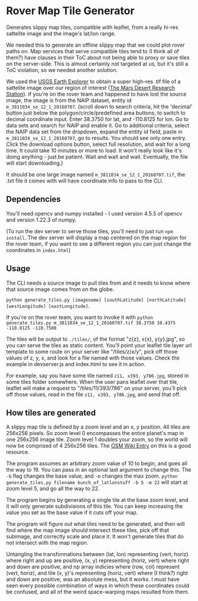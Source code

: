 # Rover Map Tile Generator

Generates slippy map tiles, compatible with leaflet, from a really hi-res sattelite image and the image's lat/lon range.

We needed this to generate an offline slippy map that we could plot
rover paths on. Map services that serve compatible tiles tend to (I think all of them?) have
clauses in their ToC about not being able to proxy or save tiles on the server-side.
This is almost certainly not targeted at us, but it's still a ToC violation,
so we needed another solution.

We used the [USGS Earth Explorer](https://earthexplorer.usgs.gov/) to obtain a super high-res .tif file
of a sattelite image over our region of interest ([The Mars Desert Research Station](http://mdrs.marssociety.org/)).
If you're on the rover team and happened to have lost the source image,
the image is from the NAIP dataset, entity id `m_3811034_se_12_1_20160707`.
(scroll down to search criteria, hit the 'decimal' button just below the polygon/circle/predefined area buttons, to switch to decimal coordinate input.
Enter 38.3750 for lat, and  -110.8125 for lon. Go to data sets and search for NAIP and enable it. Go to additional criteria,
select the NAIP data set from the dropdown, expand the entity id field, paste in `m_3811034_se_12_1_20160707`, go to results.
You should see only one entry. Click the download options button, select full resolution, and wait for a long time.
It could take 10 minutes or more to load. It won't really look like it's doing anything - just be patient. Wait and wait and wait. Eventually, the file will start downloading.)

It should be one large image named `m_3811034_se_12_1_20160707.tif`, the .txt file it comes with will have coordinate info to pass to the CLI.

## Dependencies

You'll need opencv and numpy installed - I used version 4.5.5 of opencv and version 1.22.3 of numpy.

(To run the dev server to serve those tiles, you'll need to just run `npm install`.
The dev server will display a map centered on the map region for the rover team, if you want to see a different region
you can just change the coordinates in `index.html`)

## Usage

The CLI needs a source image to pull tiles from and it needs to know where that source image comes from on the globe.

`python generate_tiles.py [imagename] [southLatitude] [northLatitude] [westLongitude] [eastLongitude]`.

If you're on the rover team, you want to invoke it with
`python generate_tiles.py m_3811034_se_12_1_20160707.tif 38.3750 38.4375 -110.8125 -110.7500`

The tiles will be output to `./tiles/`, of the format "z{z}, x{x}, y{y}.jpg", so you can serve the tiles as static content.
You'll point your leaflet tile layer url template to some route on your server like "/tiles/z/x/y", pick off those values of z, y, x, and look for a file named with those values. Check the example in devserver.js and index.html to see it in action.

For example, say you have some tile named `z11, x393, y786.jpg`, stored in some tiles folder somewhere.
When the user pans leaflet over that tile, leaflet will make a request to "/tiles/11/393/786" on your server,
you'll pick off those values, read in the file `z11, x393, y786.jpg`, and send that off.

## How tiles are generated

A slippy map tile is defined by a zoom level and an x, y position. All tiles are 256x256 pixels.
So zoom level 0 encompasses the entire planet's map in one 256x256 image tile. Zoom level 1 doubles your zoom, so the world will now be comprised of 4 256x256 tiles.
The [OSM Wiki Entry](https://wiki.openstreetmap.org/wiki/Slippy_map_tilenames) on this is a good resource.

The program assumes an arbitrary zoom value of 10 to begin, and goes all the way to 19. You can pass in an optional last argument to change this.
The `-b` flag changes the base value, and `-m` changes the max zoom. `python generate_tiles.py filename bunch_of_latlonstuff -b 5 -m 22`
will start at zoom level 5, and go all the way to 22.

The program begins by generating a single tile at the base zoom level, and it will only generate
subdivisions of this tile. You can keep increasing the value you set as the base value if it cuts off your map.

The program will figure out what tiles need to be generated, and then will find where the map image should intersect these tiles,
pick off that subimage, and correctly scale and place it. It won't generate tiles that do not intersect with the map region.

Untangling the transformations between (lat, lon) representing (vert, horiz) where right and up are positive,
(x, y) representing (horiz, vert) where right and down are positive, and np array indicies where (row, col) represent (vert, horiz), and tile (x, y)'s representing (horiz, vert) where (I think?) right and down are positive,
was an absolute mess, but it works.
I must have seen every possible combination of ways in which these coordinates could be confused, and all of the
weird space-warping maps resulted from them.
